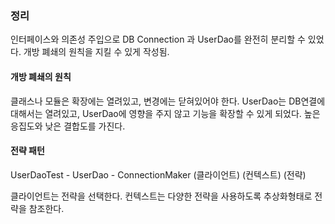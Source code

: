 ### 정리
인터페이스와 의존성 주입으로 DB Connection 과 UserDao를 완전히 분리할 수 있었다.
개방 폐쇄의 원칙을 지킬 수 있게 작성됨. 

#### 개방 폐쇄의 원칙
클래스나 모듈은 확장에는 열려있고, 변경에는 닫혀있어야 한다.
UserDao는 DB연결에 대해서는 열려있고, UserDao에 영향을 주지 않고 기능을 확장할 수 있게 되었다.
높은 응집도와 낮은 결합도를 가진다.

#### 전략 패턴
UserDaoTest - UserDao - ConnectionMaker
(클라이언트)    (컨텍스트)        (전략)

클라이언트는 전략을 선택한다. 
컨텍스트는 다양한 전략을 사용하도록 추상화형태로 전략을 참조한다.

             
